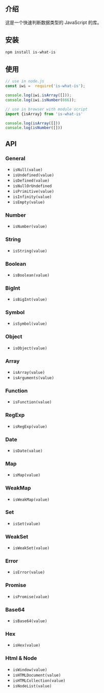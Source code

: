 ## 介绍

这是一个快速判断数据类型的 JavaScript 的库。

## 安装

```bash
npm install is-what-is
```

## 使用

```javascript
// use in node.js
const iwi =  require('is-what-is');

console.log(iwi.isArray([]));
console.log(iwi.isNumber(666));

// use in browser with module script
import {isArray} from 'is-what-is'

console.log(isArray([]))
console.log(isNumber([]))
```

## API

### General
- `isNull(value)`
- `isUndefined(value)`
- `isDefined(value)`
- `isNullOrUndefined`
- `isPrimitive(value)`
- `isInfinity(value)`
- `isEmpty(value)`

### Number
- `isNumber(value)`

### String
- `isString(value)`

### Boolean
- `isBoolean(value)`

### BigInt
- `isBigInt(value)`

### Symbol
- `isSymbol(value)`

### Object
- `isObject(value)`

### Array
- `isArray(value)`
- `isArguments(value)`

### Function
- `isFunction(value)`

### RegExp
- `isRegExp(value)`

### Date
- `isDate(value)`

### Map
- `isMap(value)`

### WeakMap
- `isWeakMap(value)`

### Set
- `isSet(value)`

### WeakSet
- `isWeakSet(value)`

### Error
- `isError(value)`

### Promise
- `isPromise(value)`

### Base64
- `isBase64(value)`

### Hex
- `isHex(value)`

### Html & Node
- `isWindow(value)`
- `isHTMLDocument(value)`
- `isHTMLCollection(value)`
- `isNodeList(value)`
